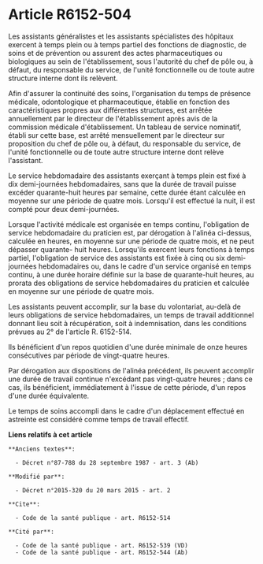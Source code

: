 # Article R6152-504

Les assistants généralistes et les assistants spécialistes des hôpitaux exercent à temps plein ou à temps partiel des
fonctions de diagnostic, de soins et de prévention ou assurent des actes pharmaceutiques ou biologiques au sein de
l'établissement, sous l'autorité du chef de pôle ou, à défaut, du responsable du service, de l'unité fonctionnelle ou de
toute autre structure interne dont ils relèvent. 

Afin d'assurer la continuité des soins, l'organisation du temps de présence médicale, odontologique et pharmaceutique,
établie en fonction des caractéristiques propres aux différentes structures, est arrêtée annuellement par le directeur de
l'établissement après avis de la commission médicale d'établissement. Un tableau de service nominatif, établi sur cette base,
est arrêté mensuellement par le directeur sur proposition du chef de pôle ou, à défaut, du responsable du service, de l'unité
fonctionnelle ou de toute autre structure interne dont relève l'assistant. 

Le service hebdomadaire des assistants exerçant à temps plein est fixé à dix demi-journées hebdomadaires, sans que la durée
de travail puisse excéder quarante-huit heures par semaine, cette durée étant calculée en moyenne sur une période de quatre
mois. Lorsqu'il est effectué la nuit, il est compté pour deux demi-journées. 

Lorsque l'activité médicale est organisée en temps continu, l'obligation de service hebdomadaire du praticien est, par
dérogation à l'alinéa ci-dessus, calculée en heures, en moyenne sur une période de quatre mois, et ne peut dépasser quarante-
huit heures. Lorsqu'ils exercent leurs fonctions à temps partiel, l'obligation de service des assistants est fixée à cinq ou
six demi-journées hebdomadaires ou, dans le cadre d'un service organisé en temps continu, à une durée horaire définie sur la
base de quarante-huit heures, au prorata des obligations de service hebdomadaires du praticien et calculée en moyenne sur une
période de quatre mois. 

Les assistants peuvent accomplir, sur la base du volontariat, au-delà de leurs obligations de service hebdomadaires, un temps
de travail additionnel donnant lieu soit à récupération, soit à indemnisation, dans les conditions prévues au 2° de l'article
R. 6152-514. 

Ils bénéficient d'un repos quotidien d'une durée minimale de onze heures consécutives par période de vingt-quatre heures. 

Par dérogation aux dispositions de l'alinéa précédent, ils peuvent accomplir une durée de travail continue n'excédant pas
vingt-quatre heures ; dans ce cas, ils bénéficient, immédiatement à l'issue de cette période, d'un repos d'une durée
équivalente. 

Le temps de soins accompli dans le cadre d'un déplacement effectué en astreinte est considéré comme temps de travail
effectif.

**Liens relatifs à cet article**

	**Anciens textes**:

	  - Décret n°87-788 du 28 septembre 1987 - art. 3 (Ab)

	**Modifié par**:

	  - Décret n°2015-320 du 20 mars 2015 - art. 2

	**Cite**:

	  - Code de la santé publique - art. R6152-514

	**Cité par**:

	  - Code de la santé publique - art. R6152-539 (VD)
	  - Code de la santé publique - art. R6152-544 (Ab)
